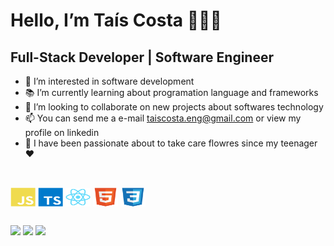 <h1> Hello, I’m Taís Costa 🙋🏽‍♀️ </h1>

<h2> Full-Stack Developer | Software Engineer </h2>

- 👀 I’m interested in software development
- 📚 I’m currently learning about programation language and frameworks
- 💞️ I’m looking to collaborate on new projects about softwares technology
- 📫 You can send me a e-mail taiscosta.eng@gmail.com or view my profile on linkedin
- 🌷 I have been passionate about to take care flowres since my teenager ❤

##
<div style="display: inline_block"><br>
  <img align="center" alt="JavaScript" height="30" width="40" src="https://raw.githubusercontent.com/devicons/devicon/master/icons/javascript/javascript-plain.svg">
  <img align="center" alt="Typescript" height="30" width="40" src="https://raw.githubusercontent.com/devicons/devicon/master/icons/typescript/typescript-plain.svg">
  <img align="center" alt="React" height="30" width="40" src="https://raw.githubusercontent.com/devicons/devicon/master/icons/react/react-original.svg">
  <img align="center" alt="HTML" height="30" width="40" src="https://raw.githubusercontent.com/devicons/devicon/master/icons/html5/html5-original.svg">
  <img align="center" alt="CSS" height="30" width="40" src="https://raw.githubusercontent.com/devicons/devicon/master/icons/css3/css3-original.svg">
  </div>

##

<div> 
  <a href="https://discord.com/channels/1126496809901101086/1126496809901101088" target="_blank"><img src="https://img.shields.io/badge/Discord-7289DA?style=for-the-badge&logo=discord&logoColor=white" target="_blank"></a> 
  <a href = "mailto:taiscosta.eng@gmail.com"><img src="https://img.shields.io/badge/-Gmail-%23333?style=for-the-badge&logo=gmail&logoColor=white" target="_blank"></a>
  <a href="https://www.linkedin.com/in/taiscosta-engenheira/" target="_blank"><img src="https://icons8.com.br/icon/ho8QlOYvMuG3/gmail"></a> 
  
</div>
